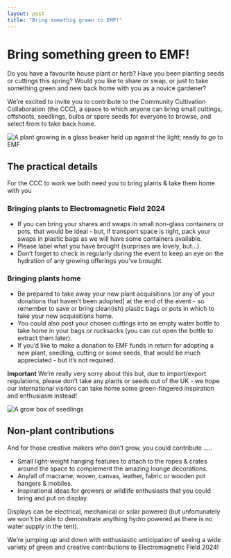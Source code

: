 ```yaml
---
layout: post
title: "Bring somethig green to EMF!"
---
```


# Bring something green to EMF!
Do you have a favourite house plant or herb?  Have you been planting seeds or cuttings this spring?  Would you like to share or swap, or just to take something green and new back home with you as a novice gardener?

We’re excited to invite you to contribute to the Community Cultivation Collaboration (the CCC), a space to which anyone can bring small cuttings, offshoots, seedlings, bulbs or spare seeds for everyone to browse, and select from to take back home.

![A plant growing in a glass beaker held up against the light; ready to go to EMF](../../../../images/2024-05-ccc-pot-plant.png "A plant for EMF")

## The practical details

For the CCC to work we both need you to bring plants & take them home with you

### Bringing plants to Electromagnetic Field 2024

* If you can bring your shares and swaps in small non-glass containers or pots, that would be ideal - but, if transport space is tight, pack your swaps in plastic bags as we will have some containers available.  
* Please label what you have brought (surprises are lovely, but…).
* Don’t forget to check in regularly during the event to keep an eye on the hydration of any growing offerings you’ve brought.
 
### Bringing plants home

* Be prepared to take away your new plant acquisitions (or any of your donations that haven’t been adopted) at the end of the event - so remember to save or bring clean(ish) plastic bags or pots in which to take your new acquisitions home.   
* You could also post your chosen cuttings into an empty water bottle to take home in your bags or rucksacks (you can cut open the bottle to extract them later).
* If you’d like to make a donation to EMF funds in return for adopting a new plant, seedling, cutting or some seeds, that would be much appreciated - but it’s not required.

**Important**
We’re really very sorry about this but, due to import/export regulations, please don’t take any plants or seeds out of the UK - we hope our international visitors can take home some green-fingered inspiration and enthusiasm instead!

![A grow box of seedlings](../../../../images/2024-05-ccc-seedlings.png "seedlings ready to go")

## Non-plant contributions
And for those creative makers who don’t grow, you could contribute ….. 
* Small light-weight hanging features to attach to the ropes & crates around the space to complement the amazing lounge decorations.
* Any/all of macrame, woven, canvas, leather, fabric or wooden pot hangers & mobiles.
* Inspirational ideas for growers or wildlife enthusiasts that you could bring and put on display.

Displays can be electrical, mechanical or solar powered (but unfortunately we won’t be able to demonstrate anything hydro powered as there is no water supply in the tent).

We’re jumping up and down with enthusiastic anticipation of seeing a wide variety of green and creative contributions to Electromagnetic Field 2024!
